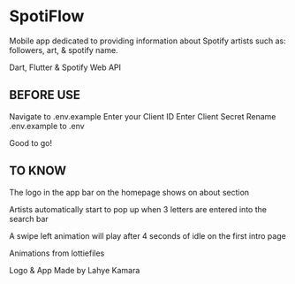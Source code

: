 # SpotiFlow

Mobile app dedicated to providing information about Spotify artists such as: followers, art, & spotify name.

Dart, Flutter & Spotify Web API

## BEFORE USE

Navigate to .env.example
Enter your Client ID 
Enter Client Secret
Rename .env.example to .env

Good to go!

## TO KNOW

The logo in the app bar on the homepage shows on about section

Artists automatically start to pop up when 3 letters are entered into the search bar

A swipe left animation will play after 4 seconds of idle on the first intro page

Animations from lottiefiles

Logo & App
    Made by Lahye Kamara